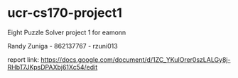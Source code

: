 # ucr-cs170-project1
Eight Puzzle Solver project 1 for eamonn

Randy Zuniga - 862137767 - rzuni013

report link: https://docs.google.com/document/d/1ZC_YKulOrer0szLALGy8j-RHbT7JKpsDPAXbj61Xc54/edit

